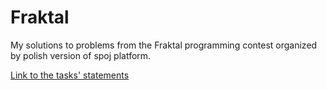# Fraktal

My solutions to problems from the Fraktal programming contest organized by polish version of spoj platform.

[Link to the tasks' statements](https://www.spoj.com/FRAKTAL/problems/afr_17/)
